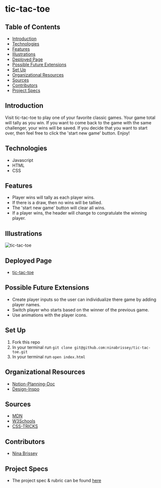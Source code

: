 # tic-tac-toe

## Table of Contents
  - [Introduction](#introduction)
  - [Technologies](#technologies)
  - [Features](#features)
  - [Illustrations](#illustrations)
  - [Deployed Page](#deployed-page)
  - [Possible Future Extensions](#possible-future-extensions)
  - [Set Up](#set-up)
  - [Organizational Resources](#organizational-resources)
  - [Sources](#sources)
  - [Contributors](#contributors)
  - [Project Specs](#project-specs)

## Introduction

  Visit tic-tac-toe to play one of your favorite classic games. Your game total will tally as you win. If you want to come back to the game with the same challenger, your wins will be saved. If you decide that you want to start over, then feel free to click the 'start new game' button. Enjoy!

## Technologies
  - Javascript
  - HTML
  - CSS

## Features

   - Player wins will tally as each player wins.
   - If there is a draw, then no wins will be tallied.
   - The 'start new game' button will clear all wins.
   - If a player wins, the header will change to congratulate the winning player.

## Illustrations

![tic-tac-toe](https://user-images.githubusercontent.com/80136642/122146235-85390200-ce0b-11eb-8f74-c8fcb517f966.gif)

## Deployed Page

- [tic-tac-toe](https://ninabrissey.github.io/tic-tac-toe/)

## Possible Future Extensions

  - Create player inputs so the user can individualize there game by adding player names.
  - Switch player who starts based on the winner of the previous game.
  - Use animations with the player icons.

## Set Up

1. Fork this repo  
2. In your terminal run ```git clone git@github.com:ninabrissey/tic-tac-toe.git```
3. In your terminal run ```open index.html```

## Organizational Resources
- [Notion-Planning-Doc](https://www.notion.so/Final-MOD1-638f24a43d614a6d88189775d6844683)
- [Design-Inspo](https://miro.com/app/board/o9J_l_mP1do=/)

## Sources
  - [MDN](http://developer.mozilla.org/en-US/)
  - [W3Schools](https://www.w3schools.com/)
  - [CSS-TRICKS](https://css-tricks.com/)

## Contributors
  - [Nina Brissey](https://github.com/ninabrissey)

## Project Specs
  - The project spec & rubric can be found [here](https://frontend.turing.edu/projects/module-1/tic-tac-toe-solo.html)

